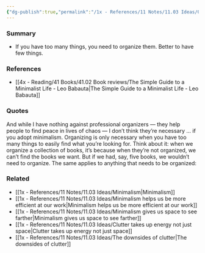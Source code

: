 ```yaml
---
{"dg-publish":true,"permalink":"/1x - References/11 Notes/11.03 Ideas/Organization is needed when there are many things. Minimalism may be a better option./","title":"Organization is needed when there are many things. Minimalism may be a better option.","created":"2024-01-08T21:38:15.000+03:00","updated":"2024-02-14T20:18:26.293+03:00"}
---
```



### Summary
- If you have too many things, you need to organize them. Better to have few things.

### References
- [[4x - Reading/41 Books/41.02 Book reviews/The Simple Guide to a Minimalist Life - Leo Babauta\|The Simple Guide to a Minimalist Life - Leo Babauta]]

### Quotes
And while I have nothing against professional organizers — they help people to find peace in lives of chaos — I don’t think they’re necessary … if you adopt minimalism. Organizing is only necessary when you have too many things to easily find what you’re looking for.
Think about it: when we organize a collection of books, it’s because when they’re not organized, we can’t find the books we want. But if we had, say, five books, we wouldn’t need to organize. The same applies to anything that needs to be organized:


### Related
- [[1x - References/11 Notes/11.03 Ideas/Minimalism\|Minimalism]]
- [[1x - References/11 Notes/11.03 Ideas/Minimalism helps us be more efficient at our work\|Minimalism helps us be more efficient at our work]]
- [[1x - References/11 Notes/11.03 Ideas/Minimalism gives us space to see farther\|Minimalism gives us space to see farther]]
- [[1x - References/11 Notes/11.03 Ideas/Clutter takes up energy not just space\|Clutter takes up energy not just space]]
- [[1x - References/11 Notes/11.03 Ideas/The downsides of clutter\|The downsides of clutter]]